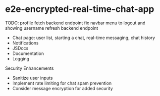 # e2e-encrypted-real-time-chat-app

TODO:
profile fetch backend endpoint
fix navbar
menu to logout and showing username
refresh backend endpoint

- Chat page: user list, starting a chat, real-time messaging, chat history
- Notifications
- JSDocs
- Documentation
- Logging

Security Enhancements

- Sanitize user inputs
- Implement rate limiting for chat spam prevention
- Consider message encryption for added security
